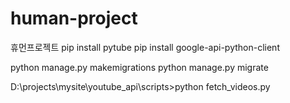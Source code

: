 # human-project
휴먼프로젝트
pip install pytube
pip install google-api-python-client

python manage.py makemigrations
python manage.py migrate 

D:\projects\mysite\youtube_api\scripts>python fetch_videos.py
